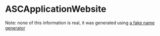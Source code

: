 # ASCApplicationWebsite

Note: none of this information is real, it was generated using [a fake name generator](https://www.fakepersongenerator.com/Index/generate)
